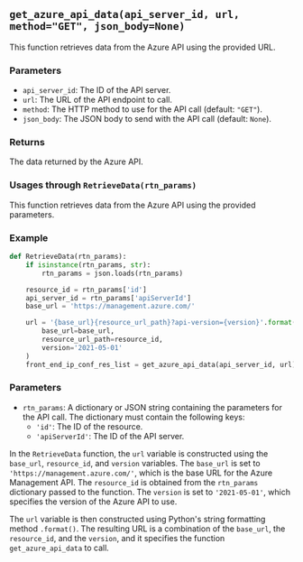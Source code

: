 ## `get_azure_api_data(api_server_id, url, method="GET", json_body=None)`

This function retrieves data from the Azure API using the provided URL.

### Parameters

- `api_server_id`: The ID of the API server.
- `url`: The URL of the API endpoint to call.
- `method`: The HTTP method to use for the API call (default: `"GET"`).
- `json_body`: The JSON body to send with the API call (default: `None`).

### Returns

The data returned by the Azure API.

### Usages through `RetrieveData(rtn_params)`

This function retrieves data from the Azure API using the provided parameters.

### Example

```python
def RetrieveData(rtn_params):
    if isinstance(rtn_params, str):
        rtn_params = json.loads(rtn_params)

    resource_id = rtn_params['id']
    api_server_id = rtn_params['apiServerId']
    base_url = 'https://management.azure.com/'

    url = '{base_url}{resource_url_path}?api-version={version}'.format(
        base_url=base_url,
        resource_url_path=resource_id,
        version='2021-05-01'
    )
    front_end_ip_conf_res_list = get_azure_api_data(api_server_id, url)
 ```

### Parameters

- `rtn_params`: A dictionary or JSON string containing the parameters for the API call. The dictionary must contain the following keys:
  - `'id'`: The ID of the resource.
  - `'apiServerId'`: The ID of the API server.

In the `RetrieveData` function, the `url` variable is constructed using the `base_url`, `resource_id`, and `version` variables. The `base_url` is set to `'https://management.azure.com/'`, which is the base URL for the Azure Management API. The `resource_id` is obtained from the `rtn_params` dictionary passed to the function. The `version` is set to `'2021-05-01'`, which specifies the version of the Azure API to use.

The `url` variable is then constructed using Python's string formatting method `.format()`. The resulting URL is a combination of the `base_url`, the `resource_id`, and the `version`, and it specifies the function `get_azure_api_data` to call.
